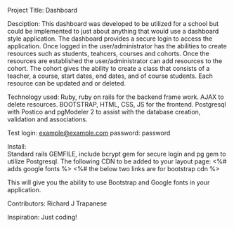 Project Title:
Dashboard 

Desciption: 
This dashboard was developed to be utilized for a school but could be implemented to just about anything that would use a dashboard style application.
The dashboard provides a secure login to access the application. Once logged in the user/administrator has the abilities to create resources such as students, teahcers, courses and cohorts. Once the resources are established the user/administrator can add resources to the cohort.  The cohort gives the ability to create a class that consists of a teacher, a course, start dates, end dates, and of course students. Each resource can be updated and or deleted.

Technology used:
Ruby, ruby on rails for the backend frame work. AJAX to delete resources. BOOTSTRAP, HTML, CSS, JS for the frontend. Postgresql with Postico and pgModeler 2 to assist with the database creation, validation and associations.

Test login: example@example.com password: password

Install:  
Standard rails GEMFILE, include bcrypt gem for secure login and pg gem to utilize Postgresql.
The following CDN to be added to your layout page: 
    <%# adds google fonts %>
    <link href="https://fonts.googleapis.com/css?family=Roboto|Roboto+Condensed|Roboto+Mono" rel="stylesheet">
    <%# the below two links are for bootstrap cdn %>
    <link rel="stylesheet" href="https://cdnjs.cloudflare.com/ajax/libs/twitter-bootstrap/4.1.2/css/bootstrap.min.css">
    <link rel="stylesheet" href="https://use.fontawesome.com/releases/v5.1.1/css/all.css">
    
This will give you the ability to use Bootstrap and Google fonts in your application.

Contributors:
Richard J Trapanese

Inspiration:
Just coding!

